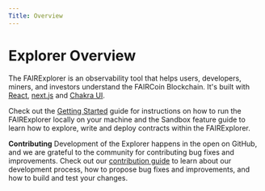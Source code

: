 ```yaml
---
Title: Overview
---
```


# Explorer Overview

The FAIRExplorer is an observability tool that helps users, developers, miners, and investors understand the FAIRCoin Blockchain. It's built with [React](https://reactjs.org/), [next.js](https://github.com/vercel/next.js) and [Chakra UI](https://chakra-ui.com/).

Check out the [Getting Started](https://docs.hiro.so/explorer/getting-started) guide for instructions on how to run the FAIRExplorer locally on your machine and the Sandbox feature guide to learn how to explore, write and deploy contracts within the FAIRExplorer. 

**Contributing**
Development of the Explorer happens in the open on GitHub, and we are grateful to the community for contributing bug fixes and improvements. Check out our [contribution guide](https://github.com/hirosystems/explorer/blob/main/.github/CONTRIBUTING.md#contributing-to-the-FAIRCoin-explorer) to learn about our development process, how to propose bug fixes and improvements, and how to build and test your changes.

